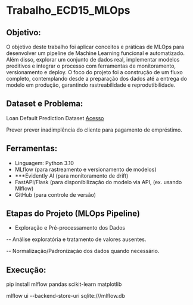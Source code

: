 # Trabalho_ECD15_MLOps

## Objetivo:

O objetivo deste trabalho foi aplicar conceitos e práticas de MLOps para desenvolver um pipeline de Machine Learning funcional e automatizado. Além disso, explorar um conjunto de dados real, implementar modelos preditivos e integrar o processo com ferramentas de monitoramento, versionamento e deploy. O foco do projeto foi a construção de um fluxo completo, contemplando desde a preparação dos dados até a entrega do modelo em produção, garantindo rastreabilidade e reprodutibilidade.


## Dataset e Problema:
Loan Default Prediction Dataset
[Acesso](https://www.kaggle.com/datasets/nikhil1e9/loan-default)

Prever prever inadimplência do cliente para pagamento de empréstimo.

## Ferramentas:

- Linguagem: Python 3.10
- MLflow (para rastreamento e versionamento de modelos)
- ***Evidently AI (para monitoramento de drift)
- FastAPI/Flask (para disponibilização do modelo via API, (ex. usando Mlflow)
- GitHub (para controle de versão)

## Etapas do Projeto (MLOps Pipeline)
- Exploração e Pré-processamento dos Dados

-- Análise exploratória e tratamento de valores ausentes.

-- Normalização/Padronização dos dados quando necessário.


## Execução:

pip install mlflow pandas scikit-learn matplotlib

mlflow ui --backend-store-uri sqlite:///mlflow.db

